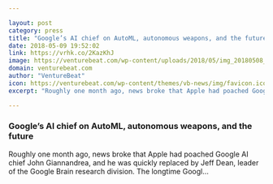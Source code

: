 ```yaml
---

layout: post
category: press
title: "Google’s AI chief on AutoML, autonomous weapons, and the future"
date: 2018-05-09 19:52:02
link: https://vrhk.co/2KazKhJ
image: https://venturebeat.com/wp-content/uploads/2018/05/img_20180508_121607.jpg?fit=1200%2C900&strip=all
domain: venturebeat.com
author: "VentureBeat"
icon: https://venturebeat.com/wp-content/themes/vb-news/img/favicon.ico
excerpt: "Roughly one month ago, news broke that Apple had poached Google AI chief John Giannandrea, and he was quickly replaced by Jeff Dean, leader of the Google Brain research division. The longtime Googl…"

---
```


### Google’s AI chief on AutoML, autonomous weapons, and the future

Roughly one month ago, news broke that Apple had poached Google AI chief John Giannandrea, and he was quickly replaced by Jeff Dean, leader of the Google Brain research division. The longtime Googl…